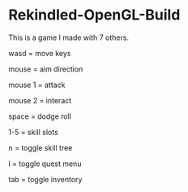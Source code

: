 # Rekindled-OpenGL-Build
This is a game I made with 7 others.

wasd = move keys

mouse = aim direction

mouse 1 = attack

mouse 2 = interact  

space = dodge roll

1-5 = skill slots

n = toggle skill tree

l = toggle quest menu

tab = toggle inventory

